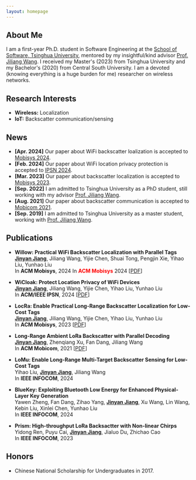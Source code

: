```yaml
---
layout: homepage
---
```


## About Me

I am a first-year Ph.D. student in Software Engineering at the [School of Software, Tsinghua University](https://www.thss.tsinghua.edu.cn/en/), mentored by my insightful/kind advisor [Prof. Jiliang Wang](http://tns.thss.tsinghua.edu.cn/~jiliang/). 
I received my Master's (2023) from Tsinghua University and my Bachelor's (2020) from Central South University.
I am a devoted (knowing everything is a huge burden for me) researcher on wireless networks.

## Research Interests

- **Wireless:** Localization
- **IoT:** Backscatter communication/sensing

## News

- **[Apr. 2024]** Our paper about WiFi backscatter loalization is accepted to [Mobisys 2024](https://www.sigmobile.org/mobisys/2024/).
- **[Feb. 2024]** Our paper about WiFi location privacy protection is accepted to [IPSN 2024](https://ipsn.acm.org/2024/).
- **[Mar. 2023]** Our paper about backscatter localization is accepted to [Mobisys 2023](https://www.sigmobile.org/mobisys/2023/).
- **[Sep. 2022]** I am admitted to Tsinghua University as a PhD student, still working with my advisor [Prof. Jiliang Wang](http://tns.thss.tsinghua.edu.cn/~jiliang/).
- **[Aug. 2021]** Our paper about backscatter communication is accepted to [Mobicom 2021](https://www.sigmobile.org/mobicom/2021/index.html).
- **[Sep. 2019]** I am admitted to Tsinghua University as a master student, working with [Prof. Jiliang Wang](http://tns.thss.tsinghua.edu.cn/~jiliang/).

## Publications

- **Willow: Practical WiFi Backscatter Localization with Parallel Tags**
  <br>
  **<u>Jinyan Jiang</u>**, Jiliang Wang, Yijie Chen, Shuai Tong, Pengjin Xie, Yihao Liu, Yunhao Liu
  <br>
  In **ACM Mobisys**, 2024
  In <font color=red>**ACM Mobisys**</font> 2024
  [[PDF](./paper/willow_final.pdf)]

- **WiCloak: Protect Location Privacy of WiFi Devices**
  <br>
  **<u>Jinyan Jiang</u>**, Jiliang Wang, Yijie Chen, Yihao Liu, Yunhao Liu
  <br>
  In **ACM/IEEE IPSN**, 2024
  [[PDF](./paper/WiCloak.pdf)]

- **LocRa: Enable Practical Long-Range Backscatter Localization for Low-Cost Tags**
  <br>
  **<u>Jinyan Jiang</u>**, Jiliang Wang, Yijie Chen, Yihao Liu, Yunhao Liu
  <br>
  In **ACM Mobisys**, 2023
  [[PDF](./paper/locra.pdf)]


- **Long-Range Ambient LoRa Backscatter with Parallel Decoding**
  <br>
  **<u>Jinyan Jiang</u>**, Zhenqiang Xu, Fan Dang, Jiliang Wang
  <br>
  In **ACM Mobicom**, 2021
  [[PDF](./paper/pplora.pdf)]

- **LoMu: Enable Long-Range Multi-Target Backscatter Sensing for Low-Cost Tags**
  <br>
  Yihao Liu, **<u>Jinyan Jiang</u>**, Jiliang Wang
  <br>
  In **IEEE INFOCOM**, 2024

- **BlueKey: Exploiting Bluetooth Low Energy for Enhanced Physical-Layer Key Generation**
  <br>
  Yawen Zheng, Fan Dang, Zihao Yang, **<u>Jinyan Jiang</u>**, Xu Wang, Lin Wang, Kebin Liu, Xinlei Chen, Yunhao Liu
  <br>
  In **IEEE INFOCOM**, 2024

- **Prism: High-throughput LoRa Backsactter with Non-linear Chirps**
  <br>
  Yidong Ren, Puyu Cai, **<u>Jinyan Jiang</u>**, Jialuo Du, Zhichao Cao
  <br>
  In **IEEE INFOCOM**, 2023

## Honors

- Chinese National Scholarship for Undergraduates in 2017.
